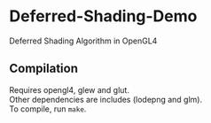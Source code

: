 # Deferred-Shading-Demo
Deferred Shading Algorithm in OpenGL4

## Compilation
Requires opengl4, glew and glut.  
Other dependencies are includes (lodepng and glm).  
To compile, run `make`.   

